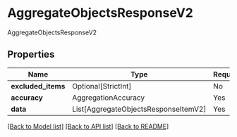# AggregateObjectsResponseV2

AggregateObjectsResponseV2

## Properties
| Name | Type | Required | Description |
| ------------ | ------------- | ------------- | ------------- |
**excluded_items** | Optional[StrictInt] | No |  |
**accuracy** | AggregationAccuracy | Yes |  |
**data** | List[AggregateObjectsResponseItemV2] | Yes |  |


[[Back to Model list]](../../../README.md#models-v2-link) [[Back to API list]](../../../README.md#apis-v2-link) [[Back to README]](../../../README.md)
